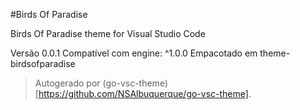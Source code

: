#Birds Of Paradise

Birds Of Paradise theme for Visual Studio Code

Versão 0.0.1
Compatível com engine: ^1.0.0
Empacotado em theme-birdsofparadise

> Autogerado por (go-vsc-theme)[https://github.com/NSAlbuquerque/go-vsc-theme].